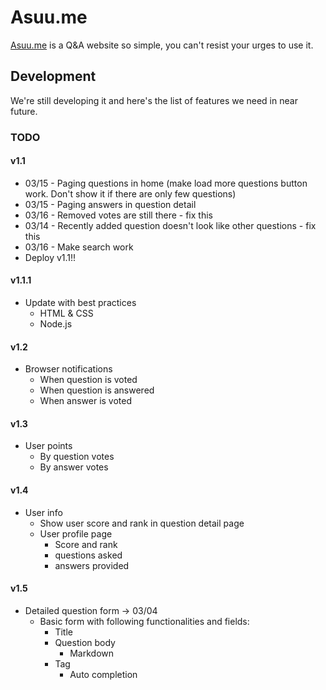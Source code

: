 # Asuu.me
<!-- [![License](https://poser.pugx.org/automattic/jetpack/license.svg)](https://www.gnu.org/licenses/gpl-2.0.html)
[![Code Climate](https://codeclimate.com/github/Automattic/jetpack/badges/gpa.svg)](https://codeclimate.com/github/Automattic/jetpack) -->
[Asuu.me](https://asuu.me/) is a Q&A website so simple, you can't resist your urges to use it.

## Development

We're still developing it and here's the list of features we need in near future.

### TODO

#### v1.1
* 03/15 - Paging questions in home (make load more questions button work. Don't show it if there are only few questions)
* 03/15 - Paging answers in question detail
* 03/16 - Removed votes are still there - fix this
* 03/14 - Recently added question doesn't look like other questions - fix this
* 03/16 - Make search work
* Deploy v1.1!!

#### v1.1.1
* Update with best practices
  * HTML & CSS
  * Node.js

#### v1.2
* Browser notifications
  * When question is voted
  * When question is answered
  * When answer is voted

#### v1.3
* User points
  * By question votes  
  * By answer votes

#### v1.4
* User info
  * Show user score and rank in question detail page
  * User profile page
    * Score and rank
    * questions asked
    * answers provided

#### v1.5    
* Detailed question form -> 03/04
  * Basic form with following functionalities and fields:
    * Title
    * Question body
      * Markdown
    * Tag
      * Auto completion
